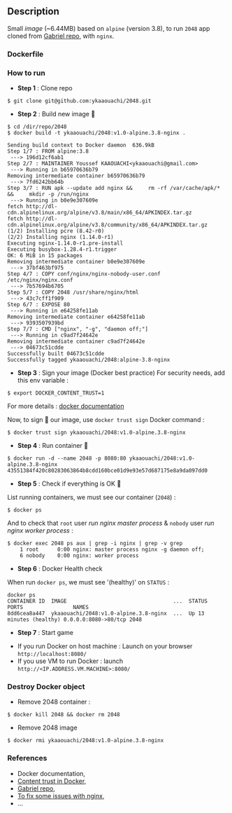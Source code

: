## Description

Small *image* (~6.44MB) based on `alpine` (version 3.8), to run `2048` app cloned from [Gabriel repo](https://github.com/gabrielecirulli/2048), with `nginx`.

### Dockerfile



### How to run

* **Step 1** : Clone repo

```
$ git clone git@github.com:ykaaouachi/2048.git
```

* **Step 2** : Build new image :construction:

```
$ cd /dir/repo/2048
$ docker build -t ykaaouachi/2048:v1.0-alpine.3.8-nginx .

Sending build context to Docker daemon  636.9kB
Step 1/7 : FROM alpine:3.8
 ---> 196d12cf6ab1
Step 2/7 : MAINTAINER Youssef KAAOUACHI<ykaaouachi@gmail.com>
 ---> Running in b65970636b79
Removing intermediate container b65970636b79
 ---> 7fd6242bb64b
Step 3/7 : RUN apk --update add nginx &&     rm -rf /var/cache/apk/* &&     mkdir -p /run/nginx
 ---> Running in b0e9e307609e
fetch http://dl-cdn.alpinelinux.org/alpine/v3.8/main/x86_64/APKINDEX.tar.gz
fetch http://dl-cdn.alpinelinux.org/alpine/v3.8/community/x86_64/APKINDEX.tar.gz
(1/2) Installing pcre (8.42-r0)
(2/2) Installing nginx (1.14.0-r1)
Executing nginx-1.14.0-r1.pre-install
Executing busybox-1.28.4-r1.trigger
OK: 6 MiB in 15 packages
Removing intermediate container b0e9e307609e
 ---> 37bf463bf975
Step 4/7 : COPY conf/nginx/nginx-nobody-user.conf /etc/nginx/nginx.conf
 ---> 7b57694b6705
Step 5/7 : COPY 2048 /usr/share/nginx/html
 ---> 43c7cff1f909
Step 6/7 : EXPOSE 80
 ---> Running in e64258fe11ab
Removing intermediate container e64258fe11ab
 ---> 9393507939bd
Step 7/7 : CMD ["nginx", "-g", "daemon off;"]
 ---> Running in c9ad7f24642e
Removing intermediate container c9ad7f24642e
 ---> 04673c51cdde
Successfully built 04673c51cdde
Successfully tagged ykaaouachi/2048:alpine-3.8-nginx
```

* **Step 3** : Sign your image (Docker best practice)
For security needs, add this env variable :
```
$ export DOCKER_CONTENT_TRUST=1
```
For more details : [docker documentation](https://docs.docker.com/engine/security/trust/content_trust/)

Now, to sign :bookmark_tabs: our image, use `docker trust sign` Docker command :
```
$ docker trust sign ykaaouachi/2048:v1.0-alpine.3.8-nginx
```


* **Step 4** : Run container :rocket:
```
$ docker run -d --name 2048 -p 8080:80 ykaaouachi/2048:v1.0-alpine.3.8-nginx
43551384f420c80283063864b8cdd160bce01d9e93e57d687175e8a9da097dd0
```

* **Step 5** : Check if everything is OK :vertical_traffic_light:

List running containers, we must see our container (`2048`) : 
```
$ docker ps 
```

And to check that `root` user *run nginx master process* & `nobody` user *run nginx worker process* : 
```
$ docker exec 2048 ps aux | grep -i nginx | grep -v grep
    1 root      0:00 nginx: master process nginx -g daemon off;
    6 nobody    0:00 nginx: worker process
```

* **Step 6** : Docker Health check

When run `docker ps`, we must see '(healthy)' on `STATUS` : 
```
docker ps
CONTAINER ID  IMAGE                                  ...  STATUS                  PORTS                NAMES
8dd6cea8a447  ykaaouachi/2048:v1.0-alpine.3.8-nginx  ...  Up 13 minutes (healthy) 0.0.0.0:8080->80/tcp 2048
```
* **Step 7** : Start game
- If you run Docker on host machine : Launch on your browser `http://localhost:8080/`
- If you use VM to run Docker : launch `http://<IP.ADDRESS.VM.MACHINE>:8080/`

### Destroy Docker object
* Remove 2048 container : 
```
$ docker kill 2048 && docker rm 2048
```

* Remove 2048 image
```
$ docker rmi ykaaouachi/2048:v1.0-alpine.3.8-nginx
```

### References

* Docker documentation, 
* [Content trust in Docker](https://docs.docker.com/v17.09/engine/security/trust/content_trust/),
* [Gabriel repo](https://github.com/gabrielecirulli/2048),
* [To fix some issues with nginx](https://superuser.com),
* ...
